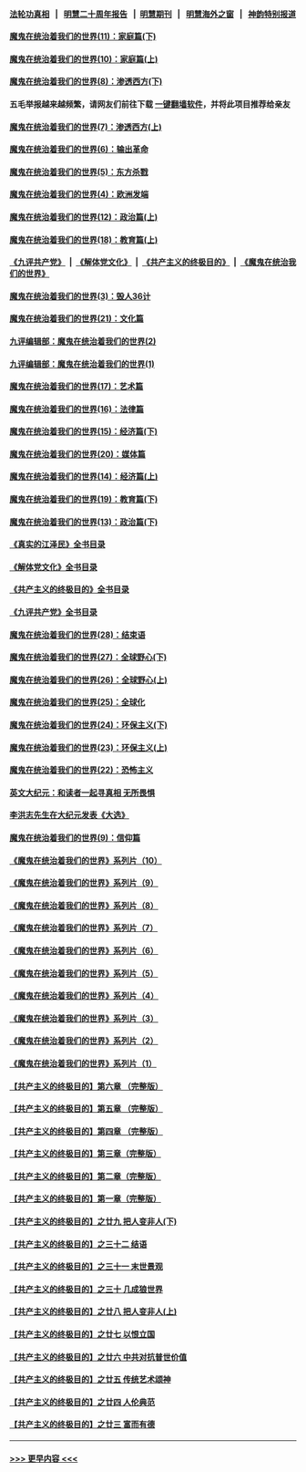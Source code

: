 #### [法轮功真相](https://github.com/gfw-breaker/truth/blob/master/README.md?t=0) &nbsp;&nbsp;|&nbsp;&nbsp; [明慧二十周年报告](https://github.com/gfw-breaker/mh-reports/blob/master/README.md?t=0) &nbsp;&nbsp;|&nbsp;&nbsp;[明慧期刊](https://github.com/gfw-breaker/mh-qikan) &nbsp;&nbsp;|&nbsp;&nbsp; [明慧海外之窗](https://github.com/gfw-breaker/mh-news/blob/master/README.md?t=0) &nbsp;&nbsp;|&nbsp;&nbsp; [神韵特别报道](https://github.com/gfw-breaker/mh-news/blob/master/shenyun.md?t=0)
#### [魔鬼在统治着我们的世界(11)：家庭篇(下)](../pages/nsc422/n10440961.md?t=01191243) 
#### [魔鬼在统治着我们的世界(10)：家庭篇(上)](../pages/nsc422/n10435448.md?t=01191243) 
#### [魔鬼在统治着我们的世界(8)：渗透西方(下)](../pages/nsc422/n10429603.md?t=01191243) 
#### 五毛举报越来越频繁，请网友们前往下载 [一键翻墙软件](https://github.com/gfw-breaker/ssr-accounts)，并将此项目推荐给亲友
#### [魔鬼在统治着我们的世界(7)：渗透西方(上)](../pages/nsc422/n10426013.md?t=01191243) 
#### [魔鬼在统治着我们的世界(6)：输出革命](../pages/nsc422/n10421536.md?t=01191243) 
#### [魔鬼在统治着我们的世界(5)：东方杀戮](../pages/nsc422/n10417707.md?t=01191243) 
#### [魔鬼在统治着我们的世界(4)：欧洲发端](../pages/nsc422/n10414890.md?t=01191243) 
#### [魔鬼在统治着我们的世界(12)：政治篇(上)](../pages/nsc422/n10444576.md?t=01191243) 
#### [魔鬼在统治着我们的世界(18)：教育篇(上)](../pages/nsc422/n10526970.md?t=01191243) 
#### [《九评共产党》](https://github.com/begood0513/9ping.md/blob/master/README.md) &nbsp;|&nbsp; [《解体党文化》](../../../../jtdwh.md/blob/master/README.md)  &nbsp;|&nbsp; [《共产主义的终极目的》](../../../../gczydzjmd.md/blob/master/README.md) &nbsp;|&nbsp; [《魔鬼在统治我们的世界》](../../../../mgztzwmdsj.md/blob/master/README.md) 
#### [魔鬼在统治着我们的世界(3)：毁人36计](../pages/nsc422/n10411583.md?t=01191243) 
#### [魔鬼在统治着我们的世界(21)：文化篇](../pages/nsc422/n10597706.md?t=01191243) 
#### [九评编辑部：魔鬼在统治着我们的世界(2)](../pages/nsc422/n10410036.md?t=01191243) 
#### [九评编辑部：魔鬼在统治着我们的世界(1)](../pages/nsc422/n10406825.md?t=01191243) 
#### [魔鬼在统治着我们的世界(17)：艺术篇](../pages/nsc422/n10499093.md?t=01191243) 
#### [魔鬼在统治着我们的世界(16)：法律篇](../pages/nsc422/n10485969.md?t=01191243) 
#### [魔鬼在统治着我们的世界(15)：经济篇(下)](../pages/nsc422/n10469975.md?t=01191243) 
#### [魔鬼在统治着我们的世界(20)：媒体篇](../pages/nsc422/n10586579.md?t=01191243) 
#### [魔鬼在统治着我们的世界(14)：经济篇(上)](../pages/nsc422/n10457370.md?t=01191243) 
#### [魔鬼在统治着我们的世界(19)：教育篇(下)](../pages/nsc422/n10564808.md?t=01191243) 
#### [魔鬼在统治着我们的世界(13)：政治篇(下)](../pages/nsc422/n10448270.md?t=01191243) 
#### [《真实的江泽民》全书目录](../pages/nsc422/n13721399.md?t=01191243) 
#### [《解体党文化》全书目录](../pages/nsc422/n13721157.md?t=01191243) 
#### [《共产主义的终极目的》全书目录](../pages/nsc422/n13721048.md?t=01191243) 
#### [《九评共产党》全书目录](../pages/nsc422/n13708085.md?t=01191243) 
#### [魔鬼在统治着我们的世界(28)：结束语](../pages/nsc422/n10936246.md?t=01191243) 
#### [魔鬼在统治着我们的世界(27)：全球野心(下)](../pages/nsc422/n10928319.md?t=01191243) 
#### [魔鬼在统治着我们的世界(26)：全球野心(上)](../pages/nsc422/n10900318.md?t=01191243) 
#### [魔鬼在统治着我们的世界(25)：全球化](../pages/nsc422/n10788205.md?t=01191243) 
#### [魔鬼在统治着我们的世界(24)：环保主义(下)](../pages/nsc422/n10695307.md?t=01191243) 
#### [魔鬼在统治着我们的世界(23)：环保主义(上)](../pages/nsc422/n10688613.md?t=01191243) 
#### [魔鬼在统治着我们的世界(22)：恐怖主义](../pages/nsc422/n10614727.md?t=01191243) 
#### [英文大纪元：和读者一起寻真相 无所畏惧](../pages/nsc422/n12542027.md?t=01191243) 
#### [李洪志先生在大纪元发表《大选》](../pages/nsc422/n12534746.md?t=01191243) 
#### [魔鬼在统治着我们的世界(9)：信仰篇](../pages/nsc422/n10432159.md?t=01191243) 
#### [《魔鬼在统治着我们的世界》系列片（10）](../pages/nsc422/n12292670.md?t=01191243) 
#### [《魔鬼在统治着我们的世界》系列片（9）](../pages/nsc422/n12290859.md?t=01191243) 
#### [《魔鬼在统治着我们的世界》系列片（8）](../pages/nsc422/n12287445.md?t=01191243) 
#### [《魔鬼在统治着我们的世界》系列片（7）](../pages/nsc422/n12283425.md?t=01191243) 
#### [《魔鬼在统治着我们的世界》系列片（6）](../pages/nsc422/n12282314.md?t=01191243) 
#### [《魔鬼在统治着我们的世界》系列片（5）](../pages/nsc422/n12281419.md?t=01191243) 
#### [《魔鬼在统治着我们的世界》系列片（4）](../pages/nsc422/n12274024.md?t=01191243) 
#### [《魔鬼在统治着我们的世界》系列片（3）](../pages/nsc422/n12271322.md?t=01191243) 
#### [《魔鬼在统治着我们的世界》系列片（2）](../pages/nsc422/n12269049.md?t=01191243) 
#### [《魔鬼在统治着我们的世界》系列片（1）](../pages/nsc422/n12267575.md?t=01191243) 
#### [【共产主义的终极目的】第六章 （完整版）](../pages/nsc422/n11428913.md?t=01191243) 
#### [【共产主义的终极目的】第五章 （完整版）](../pages/nsc422/n11428912.md?t=01191243) 
#### [【共产主义的终极目的】第四章 （完整版）](../pages/nsc422/n11428907.md?t=01191243) 
#### [【共产主义的终极目的】第三章（完整版）](../pages/nsc422/n11428848.md?t=01191243) 
#### [【共产主义的终极目的】第二章（完整版）](../pages/nsc422/n11428831.md?t=01191243) 
#### [【共产主义的终极目的】第一章（完整版）](../pages/nsc422/n11417651.md?t=01191243) 
#### [【共产主义的终极目的】之廿九 把人变非人(下)](../pages/nsc422/n11344140.md?t=01191243) 
#### [【共产主义的终极目的】之三十二 结语](../pages/nsc422/n11360535.md?t=01191243) 
#### [【共产主义的终极目的】之三十一 末世景观](../pages/nsc422/n11351129.md?t=01191243) 
#### [【共产主义的终极目的】之三十 几成狼世界](../pages/nsc422/n11348280.md?t=01191243) 
#### [【共产主义的终极目的】之廿八 把人变非人(上)](../pages/nsc422/n11340492.md?t=01191243) 
#### [【共产主义的终极目的】之廿七 以恨立国](../pages/nsc422/n11336944.md?t=01191243) 
#### [【共产主义的终极目的】之廿六 中共对抗普世价值](../pages/nsc422/n11324785.md?t=01191243) 
#### [【共产主义的终极目的】之廿五 传统艺术颂神](../pages/nsc422/n11296396.md?t=01191243) 
#### [【共产主义的终极目的】之廿四 人伦典范](../pages/nsc422/n11296397.md?t=01191243) 
#### [【共产主义的终极目的】之廿三 富而有德](../pages/nsc422/n11283598.md?t=01191243) 

----
#### [ >>> 更早内容 <<< ](../indexes/nsc422-earlier.md)
